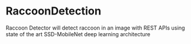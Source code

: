 # RaccoonDetection
Raccoon Detector will detect raccoon in an image with REST APIs using state of the art SSD-MobileNet deep learning architecture
